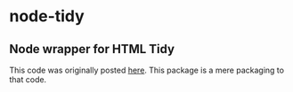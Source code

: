 node-tidy
===========

## Node wrapper for HTML Tidy

This code was originally posted [here](http://stackoverflow.com/a/8220285/770155).
This package is a mere packaging to that code.